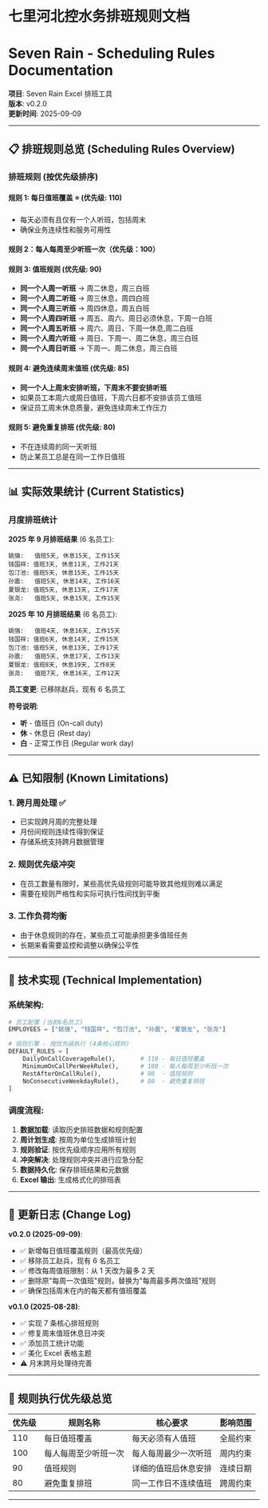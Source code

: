 # 七里河北控水务排班规则文档

# Seven Rain - Scheduling Rules Documentation

**项目**: Seven Rain Excel 排班工具  
**版本**: v0.2.0  
**更新时间**: 2025-09-09

---

## 📋 排班规则总览 (Scheduling Rules Overview)

### **排班规则 (按优先级排序)**

#### **规则 1: 每日值班覆盖 ⭐** (优先级: 110)

- 每天必须有且仅有一个人听班，包括周末
- 确保业务连续性和服务可用性

#### **规则 2：每人每周至少听班一次**（优先级：100）

#### **规则 3: 值班规则** (优先级: 90)

- **同一个人周一听班** → 周二休息，周三白班
- **同一个人周二听班** → 周三休息，周四白班
- **同一个人周三听班** → 周四休息，周五白班
- **同一个人周四听班** → 周五、周六、周日必须休息，下周一白班
- **同一个人周五听班** → 周六、周日、下周一休息,周二白班
- **同一个人周六听班** → 周日、下周一、周二休息，周三白班
- **同一个人周日听班** → 下周一、周二休息，周三白班

#### **规则 4: 避免连续周末值班** (优先级: 85)

- **同一个人上周末安排听班，下周末不要安排听班**
- 如果员工本周六或周日值班，下周六日都不安排该员工值班
- 保证员工周末休息质量，避免连续周末工作压力

#### **规则 5: 避免重复排班** (优先级: 80)

- 不在连续周的同一天听班
- 防止某员工总是在同一工作日值班

---

## 📊 实际效果统计 (Current Statistics)

### **月度排班统计**

**2025 年 9 月排班结果** (6 名员工):

```
姚强:   值班5天, 休息15天, 工作15天
钱国祥: 值班3天, 休息11天, 工作21天
包汀池: 值班5天, 休息15天, 工作15天
孙震:   值班5天, 休息14天, 工作16天
夏银龙: 值班5天, 休息13天, 工作17天
张尧:   值班5天, 休息15天, 工作15天
```

**2025 年 10 月排班结果** (6 名员工):

```
姚强:   值班4天, 休息16天, 工作15天
钱国祥: 值班6天, 休息14天, 工作15天
包汀池: 值班5天, 休息13天, 工作17天
孙震:   值班5天, 休息17天, 工作13天
夏银龙: 值班8天, 休息19天, 工作8天
张尧:   值班7天, 休息16天, 工作12天
```

**员工变更**: 已移除赵兵，现有 6 名员工

**符号说明**:

- **听** - 值班日 (On-call duty)
- **休** - 休息日 (Rest day)
- **白** - 正常工作日 (Regular work day)

---

## ⚠️ 已知限制 (Known Limitations)

### **1. 跨月周处理 ✅**

- 已实现跨月周的完整处理
- 月份间规则连续性得到保证
- 存储系统支持跨月数据管理

### **2. 规则优先级冲突**

- 在员工数量有限时，某些高优先级规则可能导致其他规则难以满足
- 需要在规则严格性和实际可执行性间找到平衡

### **3. 工作负荷均衡**

- 由于休息规则的存在，某些员工可能承担更多值班任务
- 长期来看需要监控和调整以确保公平性

---

## 🔧 技术实现 (Technical Implementation)

### **系统架构**:

```python
# 员工配置 (当前6名员工)
EMPLOYEES = ["姚强", "钱国祥", "包汀池", "孙震", "夏银龙", "张尧"]

# 规则引擎 - 按优先级执行 (4条核心规则)
DEFAULT_RULES = [
    DailyOnCallCoverageRule(),       # 110 - 每日值班覆盖
    MinimumOnCallPerWeekRule(),      # 100 - 每人每周至少听班一次
    RestAfterOnCallRule(),           # 90  - 值班规则
    NoConsecutiveWeekdayRule(),      # 80  - 避免重复排班
]
```

### **调度流程**:

1. **数据加载**: 读取历史排班数据和规则配置
2. **周计划生成**: 按周为单位生成排班计划
3. **规则验证**: 按优先级顺序应用所有规则
4. **冲突解决**: 处理规则冲突并进行应急分配
5. **数据持久化**: 保存排班结果和元数据
6. **Excel 输出**: 生成格式化的排班表

---

## 📝 更新日志 (Change Log)

**v0.2.0 (2025-09-09)**:

- ✅ 新增每日值班覆盖规则（最高优先级）
- ✅ 移除员工赵兵，现有 6 名员工
- ✅ 修改每周值班限制：从 1 天改为最多 2 天
- ✅ 删除原"每周一次值班"规则，替换为"每周最多两次值班"规则
- ✅ 确保包括周末在内的每天都有值班覆盖

**v0.1.0 (2025-08-28)**:

- ✅ 实现 7 条核心排班规则
- ✅ 修复周末值班休息日冲突
- ✅ 添加员工统计功能
- ✅ 美化 Excel 表格主题
- ⚠️ 月末跨月处理待完善

---

## 🎯 规则执行优先级总览

| 优先级 | 规则名称             | 核心要求             | 影响范围 |
| ------ | -------------------- | -------------------- | -------- |
| 110    | 每日值班覆盖         | 每天必须有人值班     | 全局约束 |
| 100    | 每人每周至少听班一次 | 每人每周最少一次听班 | 周内约束 |
| 90     | 值班规则             | 详细的值班后休息安排 | 连续日期 |
| 80     | 避免重复排班         | 同一工作日不连续值班 | 跨周约束 |

---
